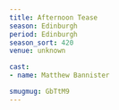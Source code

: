 ```yaml
---
title: Afternoon Tease
season: Edinburgh
period: Edinburgh
season_sort: 420
venue: unknown

cast: 
- name: Matthew Bannister

smugmug: GbTtM9
---
```



